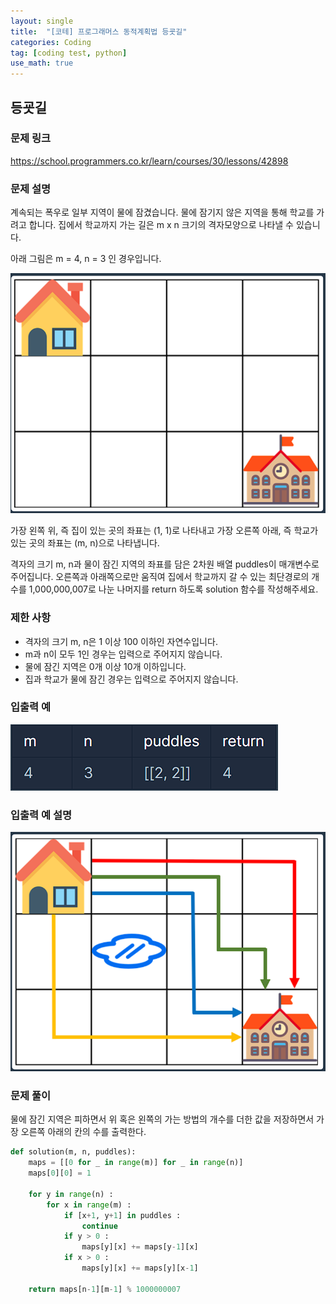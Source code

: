 ```yaml
---
layout: single
title:  "[코테] 프로그래머스 동적계획법 등굣길"
categories: Coding
tag: [coding test, python]
use_math: true
---
```


## 등굣길
### 문제 링크
<https://school.programmers.co.kr/learn/courses/30/lessons/42898>

### 문제 설명
계속되는 폭우로 일부 지역이 물에 잠겼습니다. 물에 잠기지 않은 지역을 통해 학교를 가려고 합니다. 집에서 학교까지 가는 길은 m x n 크기의 격자모양으로 나타낼 수 있습니다.

아래 그림은 m = 4, n = 3 인 경우입니다.

![그림1](/images/20250609_1.png)

가장 왼쪽 위, 즉 집이 있는 곳의 좌표는 (1, 1)로 나타내고 가장 오른쪽 아래, 즉 학교가 있는 곳의 좌표는 (m, n)으로 나타냅니다.

격자의 크기 m, n과 물이 잠긴 지역의 좌표를 담은 2차원 배열 puddles이 매개변수로 주어집니다. 오른쪽과 아래쪽으로만 움직여 집에서 학교까지 갈 수 있는 최단경로의 개수를 1,000,000,007로 나눈 나머지를 return 하도록 solution 함수를 작성해주세요.

### 제한 사항
- 격자의 크기 m, n은 1 이상 100 이하인 자연수입니다.
- m과 n이 모두 1인 경우는 입력으로 주어지지 않습니다.
- 물에 잠긴 지역은 0개 이상 10개 이하입니다.
- 집과 학교가 물에 잠긴 경우는 입력으로 주어지지 않습니다.

### 입출력 예
![그림2](/images/20250609_2.png)

### 입출력 예 설명
![그림3](/images/20250609_3.png)

### 문제 풀이
물에 잠긴 지역은 피하면서 위 혹은 왼쪽의 가는 방법의 개수를 더한 값을 저장하면서 가장 오른쪽 아래의 칸의 수를 출력한다.


```python
def solution(m, n, puddles):
    maps = [[0 for _ in range(m)] for _ in range(n)]
    maps[0][0] = 1
    
    for y in range(n) : 
        for x in range(m) :
            if [x+1, y+1] in puddles : 
                continue
            if y > 0 : 
                maps[y][x] += maps[y-1][x] 
            if x > 0 : 
                maps[y][x] += maps[y][x-1]
                
    return maps[n-1][m-1] % 1000000007
```
